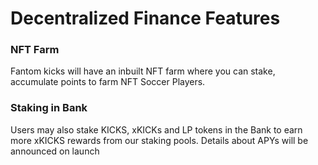 
# Decentralized Finance Features


### NFT Farm

Fantom kicks will have an inbuilt NFT farm where you can stake, accumulate points to farm NFT Soccer Players.  

### Staking in Bank
Users may also stake KICKS, xKICKs and LP tokens in the Bank to earn more xKICKS rewards from our staking pools. Details about APYs will be announced on launch

<!-- ### Q2 - 2022
- Automated Market Maker DEX
Gamers will be able to swap xKICKS rewards for KICKS and FTM 
Would also allow creating LP -->
